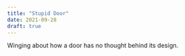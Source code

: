 ```yaml
---
title: "Stupid Door"
date: 2021-09-28
draft: true
---
```


Winging about how a door has no thought behind its design.
